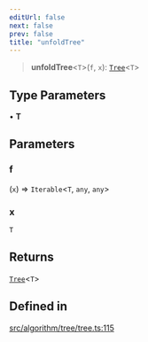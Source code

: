 ```yaml
---
editUrl: false
next: false
prev: false
title: "unfoldTree"
---
```


> **unfoldTree**\<`T`\>(`f`, `x`): [`Tree`](/api/interfaces/tree/)\<`T`\>

## Type Parameters

• **T**

## Parameters

### f

(`x`) => `Iterable`\<`T`, `any`, `any`\>

### x

`T`

## Returns

[`Tree`](/api/interfaces/tree/)\<`T`\>

## Defined in

[src/algorithm/tree/tree.ts:115](https://github.com/skyleague/axioms/blob/75fb1c5c977f1940e84e5cdcef2be336d1fd81da/src/algorithm/tree/tree.ts#L115)
